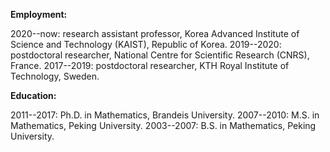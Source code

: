
**Employment:**

2020--now: research assistant professor, Korea Advanced Institute of Science and Technology (KAIST), Republic of Korea.
2019--2020: postdoctoral researcher, National Centre for Scientific Research (CNRS), France.
2017--2019: postdoctoral researcher, KTH Royal Institute of Technology, Sweden.

**Education:**

2011--2017: Ph.D. in Mathematics, Brandeis University.
2007--2010: M.S. in Mathematics, Peking University.
2003--2007: B.S. in Mathematics, Peking University.
